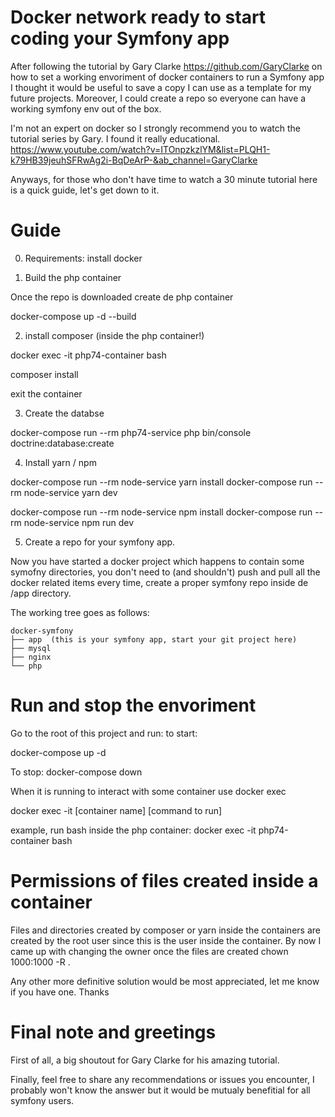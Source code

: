 # Docker network ready to start coding your Symfony app

After following the tutorial by  Gary Clarke https://github.com/GaryClarke on how to set a working envoriment of docker containers to run a Symfony app I thought it would be useful to save a copy I can use as a template for my future projects. Moreover, I could create a repo so everyone can have a working symfony env out of the box.

I'm not an expert on docker so I strongly recommend you to watch the tutorial series by Gary. I found it really educational. 
https://www.youtube.com/watch?v=ITOnpzkzlYM&list=PLQH1-k79HB39jeuhSFRwAg2i-BqDeArP-&ab_channel=GaryClarke

Anyways, for those who don't have time to watch a 30 minute tutorial here is a quick guide, let's get down to it.


# Guide

0. Requirements: install docker

1. Build the php container

Once the repo is downloaded create de php container

docker-compose up -d --build

2. install composer (inside the php container!)

docker exec -it php74-container bash

composer install

exit the container

3. Create the databse

docker-compose run --rm php74-service php bin/console doctrine:database:create

4. Install yarn / npm


docker-compose run --rm node-service yarn install
docker-compose run --rm node-service yarn dev

docker-compose run --rm node-service npm install
docker-compose run --rm node-service npm run dev

5. Create a repo for your symfony app.

Now you have started a docker project which happens to contain some symofny directories, you don't need to (and shouldn't) push and pull all the docker related items every time, create a proper symfony repo inside de /app directory.

The working tree goes as follows:
```
docker-symfony
├── app  (this is your symfony app, start your git project here)
├── mysql
├── nginx
└── php
```

 
 # Run and stop the envoriment
 
 Go to the root of this project and run:
 to start:
 
 docker-compose up -d
 
 To stop:
 docker-compose down
 
 When it is running to interact with some container use docker exec
 
 docker exec -it [container name] [command to run]
 
 example, run bash inside the php container:
 docker exec -it php74-container bash


# Permissions of files created inside a container

Files and directories created by composer or yarn inside the containers are created by the root user since this is the user inside the container.
By now I came up with changing the owner once the files are created
chown 1000:1000 -R .

Any other more definitive solution would be most appreciated, let me know if you have one. Thanks

# Final note and greetings

First of all, a big shoutout for Gary Clarke for his amazing tutorial.

Finally, feel free to share any recommendations or issues you encounter, I probably won't know the answer but it would be mutualy benefitial for all symfony users.


